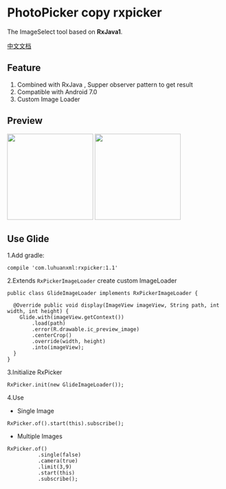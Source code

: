 # PhotoPicker copy rxpicker  
The ImageSelect tool based on **RxJava1**.

[中文文档](./README_CN.md)

## Feature

1. Combined with RxJava , Supper observer pattern to get result
2. Compatible with Android 7.0
3. Custom Image Loader


## Preview

<image src="./image/1.png" width="200px"/> <image src="./image/2.png" width="200px"/> 

## Use Glide

1.Add gradle:

```
compile 'com.luhuanxml:rxpicker:1.1'
```

2.Extends `RxPickerImageLoader` create custom  ImageLoader

```
public class GlideImageLoader implements RxPickerImageLoader {

  @Override public void display(ImageView imageView, String path, int width, int height) {
    Glide.with(imageView.getContext())
        .load(path)
        .error(R.drawable.ic_preview_image)
        .centerCrop()
        .override(width, height)
        .into(imageView);
  }
}
```

3.Initialize RxPicker

```
RxPicker.init(new GlideImageLoader());
```

4.Use

-  Single Image

```
RxPicker.of().start(this).subscribe();
```

- Multiple Images

```
RxPicker.of()
          .single(false)
          .camera(true)
          .limit(3,9)
          .start(this)
          .subscribe();
```
